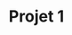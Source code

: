 ---
title: Projet 1
position_number: 2
parameters:
  - name:
    content:
content_markdown: |-
  # Objectif
  **Créer un CV en HTML5/CSS3 et le publier sur GitHub Pages.**
  {: .info }

  # Instructions
  **Créez une page HTML5** en utilisant des **balises sémantiques** qui contient les informations suivantes :
  {: .info }
      - Une photo de profil
      - Un titre
      - Un paragraphe de présentation
      - Des informations de contact (adresse e-mail, numéro de téléphone, etc.)
      - Une liste de compétences
      - Une liste d’expériences professionnelles
      - Une liste de formations académiques
      - Une liste de centres d’intérêt
  
  **Utilisez CSS3** pour mettre en forme votre page et la rendre responsive.
  {: .info }
  **Valider son code HTML5 et CSS** avec le service de validation du W3C.
  {: .info }
  **Créez un compte GitHub** si vous n’en avez pas déjà un.
  {: .info }
  **Créez un nouveau dépôt sur GitHub** pour votre CV.
  {: .info }
  **Publiez votre CV sur GitHub Pages.**
  {: .info }

  # Annexes
  [HTML5 Cheatsheet](https://websitesetup.org/html5-cheat-sheet/)  
  [CSS3 Cheatsheet](https://websitesetup.org/css3-cheat-sheet/)  
  [GitHub Pages Guide](https://guides.github.com/features/pages/)  
  {: .info }
right_code_blocks:
  - code_block: |-
      [PROJET 1 - REPO GITHUB](https://github.com/BruceWayne69/site-cv)  
      [PROJET 1 - DEMO](https://brucewayne69.github.io/site-cv/)  
    title: Voir le projet
    language: markdown
---